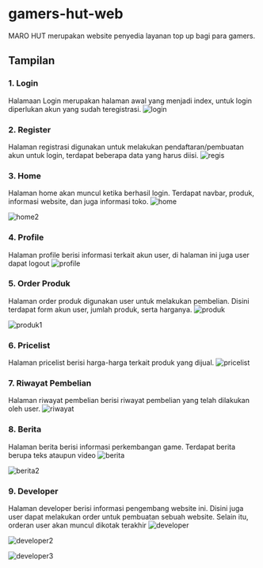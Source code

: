 # gamers-hut-web
MARO HUT merupakan website penyedia layanan top up bagi para gamers.

## Tampilan
### 1. Login
Halamaan Login merupakan halaman awal yang menjadi index, untuk login diperlukan akun yang sudah teregistrasi.
![login](https://user-images.githubusercontent.com/118908051/227709524-f0adea02-3a83-417f-b81e-7ccd4ae7c96d.png)

### 2. Register
Halaman registrasi digunakan untuk melakukan pendaftaran/pembuatan akun untuk login, terdapat beberapa data yang harus diisi.
![regis](https://user-images.githubusercontent.com/118908051/227709625-f8460b3b-96c3-492f-ad8d-546ae3046104.png)

### 3. Home
Halaman home akan muncul ketika berhasil login. Terdapat navbar, produk, informasi website, dan juga informasi toko.
![home](https://user-images.githubusercontent.com/118908051/227710118-2b9eaaa3-e7b4-405f-93a3-bae5e66d3025.png)

![home2](https://user-images.githubusercontent.com/118908051/227710129-39ba03d6-e43f-4d97-a233-6aa3b73c1c35.png)

### 4. Profile
Halaman profile berisi informasi terkait akun user, di halaman ini juga user dapat logout
![profile](https://user-images.githubusercontent.com/118908051/227710156-f5b84537-d73f-4ea0-bdda-3374a1ca217b.png)

### 5. Order Produk
Halaman order produk digunakan user untuk melakukan pembelian. Disini terdapat form akun user, jumlah produk, serta harganya.
![produk](https://user-images.githubusercontent.com/118908051/227710167-5294e54f-c65f-428b-b52a-649269bbcbd2.png)

![produk1](https://user-images.githubusercontent.com/118908051/227709916-aaf1503a-0814-4cc0-9207-f9fcc6f643e2.png)

### 6. Pricelist
Halaman pricelist berisi harga-harga terkait produk yang dijual.
![pricelist](https://user-images.githubusercontent.com/118908051/227710198-9d54f17c-33d9-414f-b939-ec3a6e0489c6.png)

### 7. Riwayat Pembelian
Halaman riwayat pembelian berisi riwayat pembelian yang telah dilakukan oleh user.
![riwayat](https://user-images.githubusercontent.com/118908051/227710207-b07540d8-58a1-45ae-9deb-f9e5b5dd5808.png)

### 8. Berita
Halaman berita berisi informasi perkembangan game. Terdapat berita berupa teks ataupun video
![berita](https://user-images.githubusercontent.com/118908051/227709999-a16097db-a302-4fed-be4d-302a9108c3ae.png)

![berita2](https://user-images.githubusercontent.com/118908051/227710000-afe14c50-9a3d-49b6-b6c6-e8cfc5cde70c.png)

### 9. Developer
Halaman developer berisi informasi pengembang website ini. Disini juga user dapat melakukan order untuk pembuatan sebuah website. Selain itu, orderan user akan muncul dikotak terakhir
![developer](https://user-images.githubusercontent.com/118908051/227710235-2d83e568-3476-4306-9c7a-6fe23da727b2.png)

![developer2](https://user-images.githubusercontent.com/118908051/227710051-7b87d7b2-b5a0-4a97-8380-af2c93f102c1.png)

![developer3](https://user-images.githubusercontent.com/118908051/227710057-4e026a9b-0847-4037-98b6-001b0116515f.png)
